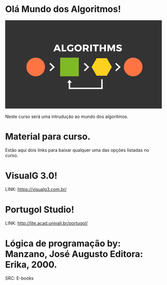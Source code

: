 #                           Olá Mundo dos Algoritmos!

![Getting Started](./img/algorithms.png)

Neste curso será uma intrudução ao mundo dos algoritmos.

# Material para curso.

Estão aqui dois links para baixar qualquer uma das opções listadas no curso.

# VisualG 3.0!
LINK: https://visualg3.com.br/ 

# Portugol Studio!
LINK: http://lite.acad.univali.br/portugol/

# Lógica de programação by: Manzano, José Augusto Editora: Erika, 2000.
SRC: E-books 